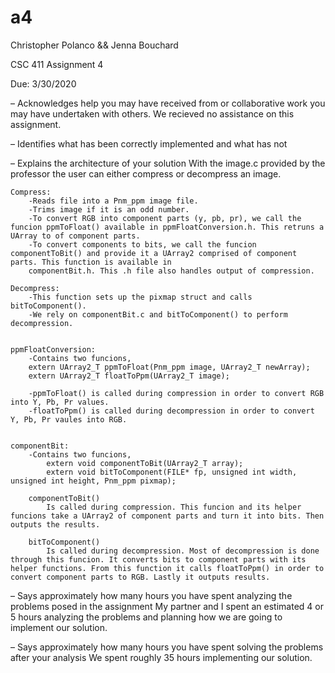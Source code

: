 # a4

Christopher Polanco && Jenna Bouchard

CSC 411 Assignment 4

Due: 3/30/2020

– Acknowledges help you may have received from or collaborative work you may have undertaken with others.
We recieved no assistance on this assignment.


– Identifies what has been correctly implemented and what has not


– Explains the architecture of your solution
    With the image.c provided by the professor the user can either compress or decompress an image.

    Compress:
        -Reads file into a Pnm_ppm image file.
        -Trims image if it is an odd number.
        -To convert RGB into component parts (y, pb, pr), we call the funcion ppmToFloat() available in ppmFloatConversion.h. This retruns a UArray to of component parts.
        -To convert components to bits, we call the funcion componentToBit() and provide it a UArray2 comprised of component parts. This function is available in    
        componentBit.h. This .h file also handles output of compression.

    Decompress:
        -This function sets up the pixmap struct and calls bitToComponent().
        -We rely on componentBit.c and bitToComponent() to perform decompression.


    ppmFloatConversion:
        -Contains two funcions, 
        extern UArray2_T ppmToFloat(Pnm_ppm image, UArray2_T newArray);
        extern UArray2_T floatToPpm(UArray2_T image); 

        -ppmToFloat() is called during compression in order to convert RGB into Y, Pb, Pr values.
        -floatToPpm() is called during decompression in order to convert Y, Pb, Pr vaules into RGB.


    componentBit:
        -Contains two funcions,
            extern void componentToBit(UArray2_T array);
            extern void bitToComponent(FILE* fp, unsigned int width, unsigned int height, Pnm_ppm pixmap);

        componentToBit()
            Is called during compression. This funcion and its helper funcions take a UArray2 of component parts and turn it into bits. Then outputs the results. 

        bitToComponent()
            Is called during decompression. Most of decompression is done through this funcion. It converts bits to component parts with its helper functions. From this function it calls floatToPpm() in order to convert component parts to RGB. Lastly it outputs results.


– Says approximately how many hours you have spent analyzing the problems posed in the assignment
    My partner and I spent an estimated 4 or 5 hours analyzing the problems and planning how we are going to implement our solution.

– Says approximately how many hours you have spent solving the problems after your analysis
    We spent roughly 35 hours implementing our solution.
